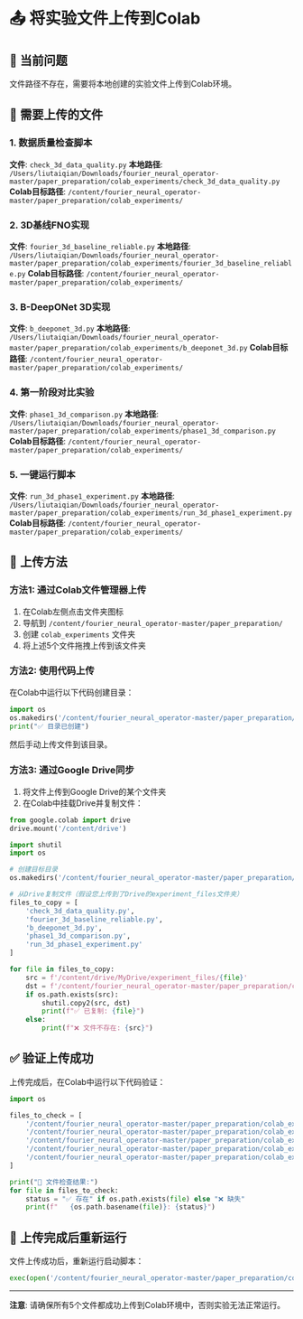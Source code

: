 # 📤 将实验文件上传到Colab

## 🚨 当前问题
文件路径不存在，需要将本地创建的实验文件上传到Colab环境。

## 📁 需要上传的文件

### 1. 数据质量检查脚本
**文件**: `check_3d_data_quality.py`
**本地路径**: `/Users/liutaiqian/Downloads/fourier_neural_operator-master/paper_preparation/colab_experiments/check_3d_data_quality.py`
**Colab目标路径**: `/content/fourier_neural_operator-master/paper_preparation/colab_experiments/`

### 2. 3D基线FNO实现
**文件**: `fourier_3d_baseline_reliable.py`
**本地路径**: `/Users/liutaiqian/Downloads/fourier_neural_operator-master/paper_preparation/colab_experiments/fourier_3d_baseline_reliable.py`
**Colab目标路径**: `/content/fourier_neural_operator-master/paper_preparation/colab_experiments/`

### 3. B-DeepONet 3D实现
**文件**: `b_deeponet_3d.py`
**本地路径**: `/Users/liutaiqian/Downloads/fourier_neural_operator-master/paper_preparation/colab_experiments/b_deeponet_3d.py`
**Colab目标路径**: `/content/fourier_neural_operator-master/paper_preparation/colab_experiments/`

### 4. 第一阶段对比实验
**文件**: `phase1_3d_comparison.py`
**本地路径**: `/Users/liutaiqian/Downloads/fourier_neural_operator-master/paper_preparation/colab_experiments/phase1_3d_comparison.py`
**Colab目标路径**: `/content/fourier_neural_operator-master/paper_preparation/colab_experiments/`

### 5. 一键运行脚本
**文件**: `run_3d_phase1_experiment.py`
**本地路径**: `/Users/liutaiqian/Downloads/fourier_neural_operator-master/paper_preparation/colab_experiments/run_3d_phase1_experiment.py`
**Colab目标路径**: `/content/fourier_neural_operator-master/paper_preparation/colab_experiments/`

## 🔧 上传方法

### 方法1: 通过Colab文件管理器上传
1. 在Colab左侧点击文件夹图标
2. 导航到 `/content/fourier_neural_operator-master/paper_preparation/`
3. 创建 `colab_experiments` 文件夹
4. 将上述5个文件拖拽上传到该文件夹

### 方法2: 使用代码上传
在Colab中运行以下代码创建目录：

```python
import os
os.makedirs('/content/fourier_neural_operator-master/paper_preparation/colab_experiments/', exist_ok=True)
print("✅ 目录已创建")
```

然后手动上传文件到该目录。

### 方法3: 通过Google Drive同步
1. 将文件上传到Google Drive的某个文件夹
2. 在Colab中挂载Drive并复制文件：

```python
from google.colab import drive
drive.mount('/content/drive')

import shutil
import os

# 创建目标目录
os.makedirs('/content/fourier_neural_operator-master/paper_preparation/colab_experiments/', exist_ok=True)

# 从Drive复制文件（假设您上传到了Drive的experiment_files文件夹）
files_to_copy = [
    'check_3d_data_quality.py',
    'fourier_3d_baseline_reliable.py', 
    'b_deeponet_3d.py',
    'phase1_3d_comparison.py',
    'run_3d_phase1_experiment.py'
]

for file in files_to_copy:
    src = f'/content/drive/MyDrive/experiment_files/{file}'
    dst = f'/content/fourier_neural_operator-master/paper_preparation/colab_experiments/{file}'
    if os.path.exists(src):
        shutil.copy2(src, dst)
        print(f"✅ 已复制: {file}")
    else:
        print(f"❌ 文件不存在: {src}")
```

## ✅ 验证上传成功

上传完成后，在Colab中运行以下代码验证：

```python
import os

files_to_check = [
    '/content/fourier_neural_operator-master/paper_preparation/colab_experiments/check_3d_data_quality.py',
    '/content/fourier_neural_operator-master/paper_preparation/colab_experiments/fourier_3d_baseline_reliable.py',
    '/content/fourier_neural_operator-master/paper_preparation/colab_experiments/b_deeponet_3d.py', 
    '/content/fourier_neural_operator-master/paper_preparation/colab_experiments/phase1_3d_comparison.py',
    '/content/fourier_neural_operator-master/paper_preparation/colab_experiments/run_3d_phase1_experiment.py'
]

print("📁 文件检查结果:")
for file in files_to_check:
    status = "✅ 存在" if os.path.exists(file) else "❌ 缺失"
    print(f"   {os.path.basename(file)}: {status}")
```

## 🚀 上传完成后重新运行

文件上传成功后，重新运行启动脚本：

```python
exec(open('/content/fourier_neural_operator-master/paper_preparation/colab_experiments/run_3d_phase1_experiment.py').read())
```

---
**注意**: 请确保所有5个文件都成功上传到Colab环境中，否则实验无法正常运行。
